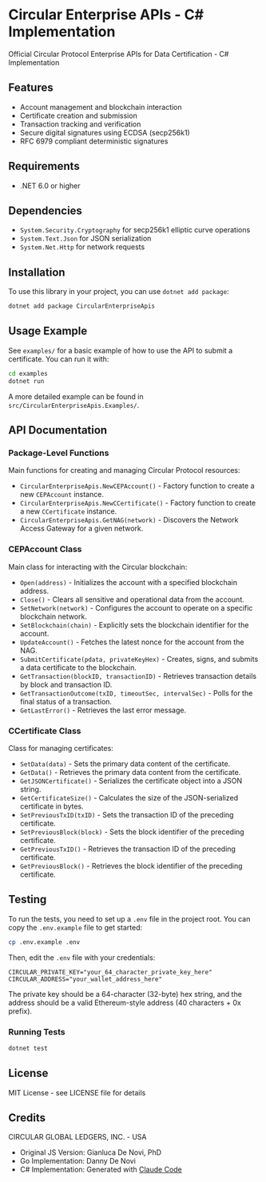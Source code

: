 # Circular Enterprise APIs - C# Implementation

Official Circular Protocol Enterprise APIs for Data Certification - C# Implementation

## Features

- Account management and blockchain interaction
- Certificate creation and submission
- Transaction tracking and verification
- Secure digital signatures using ECDSA (secp256k1)
- RFC 6979 compliant deterministic signatures

## Requirements

- .NET 6.0 or higher

## Dependencies

- `System.Security.Cryptography` for secp256k1 elliptic curve operations
- `System.Text.Json` for JSON serialization
- `System.Net.Http` for network requests

## Installation

To use this library in your project, you can use `dotnet add package`:

```bash
dotnet add package CircularEnterpriseApis
```

## Usage Example

See `examples/` for a basic example of how to use the API to submit a certificate. You can run it with:

```bash
cd examples
dotnet run
```

A more detailed example can be found in `src/CircularEnterpriseApis.Examples/`.

## API Documentation

### Package-Level Functions

Main functions for creating and managing Circular Protocol resources:

- `CircularEnterpriseApis.NewCEPAccount()` - Factory function to create a new `CEPAccount` instance.
- `CircularEnterpriseApis.NewCCertificate()` - Factory function to create a new `CCertificate` instance.
- `CircularEnterpriseApis.GetNAG(network)` - Discovers the Network Access Gateway for a given network.

### CEPAccount Class

Main class for interacting with the Circular blockchain:

- `Open(address)` - Initializes the account with a specified blockchain address.
- `Close()` - Clears all sensitive and operational data from the account.
- `SetNetwork(network)` - Configures the account to operate on a specific blockchain network.
- `SetBlockchain(chain)` - Explicitly sets the blockchain identifier for the account.
- `UpdateAccount()` - Fetches the latest nonce for the account from the NAG.
- `SubmitCertificate(pdata, privateKeyHex)` - Creates, signs, and submits a data certificate to the blockchain.
- `GetTransaction(blockID, transactionID)` - Retrieves transaction details by block and transaction ID.
- `GetTransactionOutcome(txID, timeoutSec, intervalSec)` - Polls for the final status of a transaction.
- `GetLastError()` - Retrieves the last error message.

### CCertificate Class

Class for managing certificates:

- `SetData(data)` - Sets the primary data content of the certificate.
- `GetData()` - Retrieves the primary data content from the certificate.
- `GetJSONCertificate()` - Serializes the certificate object into a JSON string.
- `GetCertificateSize()` - Calculates the size of the JSON-serialized certificate in bytes.
- `SetPreviousTxID(txID)` - Sets the transaction ID of the preceding certificate.
- `SetPreviousBlock(block)` - Sets the block identifier of the preceding certificate.
- `GetPreviousTxID()` - Retrieves the transaction ID of the preceding certificate.
- `GetPreviousBlock()` - Retrieves the block identifier of the preceding certificate.

## Testing

To run the tests, you need to set up a `.env` file in the project root. You can copy the `.env.example` file to get started:

```bash
cp .env.example .env
```

Then, edit the `.env` file with your credentials:

```
CIRCULAR_PRIVATE_KEY="your_64_character_private_key_here"
CIRCULAR_ADDRESS="your_wallet_address_here"
```

The private key should be a 64-character (32-byte) hex string, and the address should be a valid Ethereum-style address (40 characters + 0x prefix).

### Running Tests

```bash
dotnet test
```

## License

MIT License - see LICENSE file for details

## Credits

CIRCULAR GLOBAL LEDGERS, INC. - USA

- Original JS Version: Gianluca De Novi, PhD
- Go Implementation: Danny De Novi
- C# Implementation: Generated with [Claude Code](https://claude.ai/code)